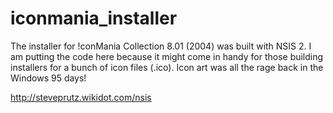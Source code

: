 # iconmania_installer
The installer for !conMania Collection 8.01 (2004) was built with NSIS 2. I am putting the code here because it might come in handy for those building installers for a bunch of icon files (.ico). Icon art was all the rage back in the Windows 95 days!

http://steveprutz.wikidot.com/nsis
